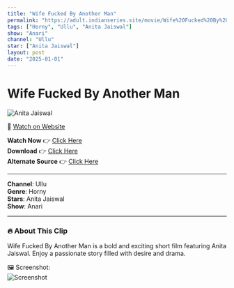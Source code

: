 ```yaml
---
title: "Wife Fucked By Another Man"
permalink: "https://adult.indianseries.site/movie/Wife%20Fucked%20By%20Another%20Man"
tags: ["Horny", "Ullu", "Anita Jaiswal"]
show: "Anari"
channel: "Ullu"
star: ["Anita Jaiswal"]
layout: post
date: "2025-01-01"
---
```


# Wife Fucked By Another Man

![Anita Jaiswal](https://shorts.desisins.com/wp-content/uploads/2024/05/Anita-Jaiswal-Wife-Fucked-Ullu-Anari-DesiSins.com_.jpg)

🔗 [Watch on Website](https://adult.indianseries.site/movie/Wife%20Fucked%20By%20Another%20Man)

**Watch Now** 👉 [Click Here](https://adult.indianseries.site/movie/Wife%20Fucked%20By%20Another%20Man)  
**Download** 👉 [Click Here](https://adult.indianseries.site/movie/Wife%20Fucked%20By%20Another%20Man)  
**Alternate Source** 👉 [Click Here](https://adult.indianseries.site/movie/Wife%20Fucked%20By%20Another%20Man)

---

**Channel**: Ullu  
**Genre**: Horny  
**Stars**: Anita Jaiswal  
**Show**: Anari

---

### 🔥 About This Clip

Wife Fucked By Another Man is a bold and exciting short film featuring Anita Jaiswal. Enjoy a passionate story filled with desire and drama.
 
🖼️ Screenshot:  
![Screenshot](https://shorts.desisins.com/wp-content/uploads/2024/05/Anita-Jaiswal-Wife-Fucked-Ullu-Anari-DesiSins.com_.jpg)
